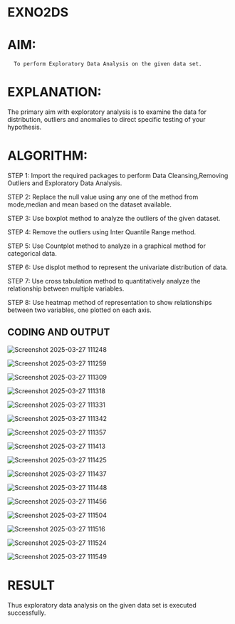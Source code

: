 # EXNO2DS
# AIM:
      To perform Exploratory Data Analysis on the given data set.
      
# EXPLANATION:
  The primary aim with exploratory analysis is to examine the data for distribution, outliers and anomalies to direct specific testing of your hypothesis.
  
# ALGORITHM:
STEP 1: Import the required packages to perform Data Cleansing,Removing Outliers and Exploratory Data Analysis.

STEP 2: Replace the null value using any one of the method from mode,median and mean based on the dataset available.

STEP 3: Use boxplot method to analyze the outliers of the given dataset.

STEP 4: Remove the outliers using Inter Quantile Range method.

STEP 5: Use Countplot method to analyze in a graphical method for categorical data.

STEP 6: Use displot method to represent the univariate distribution of data.

STEP 7: Use cross tabulation method to quantitatively analyze the relationship between multiple variables.

STEP 8: Use heatmap method of representation to show relationships between two variables, one plotted on each axis.

## CODING AND OUTPUT

![Screenshot 2025-03-27 111248](https://github.com/user-attachments/assets/5df562bf-a498-48da-ae46-d52d9fac5aa8)



![Screenshot 2025-03-27 111259](https://github.com/user-attachments/assets/913c0004-60d8-4a0f-9c16-45a548d50e1b)



![Screenshot 2025-03-27 111309](https://github.com/user-attachments/assets/c6019161-04e6-4ae7-839c-af586e254126)



![Screenshot 2025-03-27 111318](https://github.com/user-attachments/assets/3b2928e2-1a2a-45ce-8197-c8560b32f70d)




![Screenshot 2025-03-27 111331](https://github.com/user-attachments/assets/1a1ea738-16a4-408f-8646-95a601b1e38f)



![Screenshot 2025-03-27 111342](https://github.com/user-attachments/assets/5b77d9b0-06d6-4318-8830-a442f985a869)



![Screenshot 2025-03-27 111357](https://github.com/user-attachments/assets/06b362ee-87a3-485d-828c-f2f98263e569)



![Screenshot 2025-03-27 111413](https://github.com/user-attachments/assets/4b02bc53-80c3-421a-93f9-ef3a7b8d2ef4)



![Screenshot 2025-03-27 111425](https://github.com/user-attachments/assets/2e1e0fc4-e382-4e2a-820c-9d4884a3c538)



![Screenshot 2025-03-27 111437](https://github.com/user-attachments/assets/f1e55e3a-9472-451c-8925-2c4c8437cc6b)



![Screenshot 2025-03-27 111448](https://github.com/user-attachments/assets/22dcc902-b8a8-4ada-b4bb-130915a3fce4)



![Screenshot 2025-03-27 111456](https://github.com/user-attachments/assets/8fcbd084-8a64-4de0-a272-f214097c9a9a)



![Screenshot 2025-03-27 111504](https://github.com/user-attachments/assets/919f9070-cd20-4dca-8cdb-0341d26d0f6f)



![Screenshot 2025-03-27 111516](https://github.com/user-attachments/assets/d7feadae-29dd-4ecd-a20d-72509899bbc5)



![Screenshot 2025-03-27 111524](https://github.com/user-attachments/assets/187a6053-1747-4b10-812a-af60fbd04760)



![Screenshot 2025-03-27 111549](https://github.com/user-attachments/assets/dc3d766b-3fca-4a8c-9e96-3130046d0bac)



















        

# RESULT

Thus exploratory data analysis on the given data set is executed successfully. 
        
